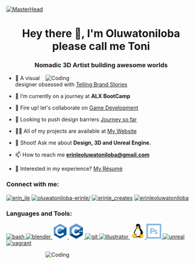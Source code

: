 [![MasterHead](https://cdn.myportfolio.com/22a98f0b-1b33-4dd5-a6b1-fbef71561c93/4e00776b-6d29-44c0-9c1c-1444d72d5bf2_rw_1920.png?h=c320958b601c8dbbe231aa440847b23c)](https://https://oluwatoniloba.myportfolio.com)
<h1 align="center">Hey there 👋, I'm Oluwatoniloba please call me Toni</h1>
<h3 align="center">Nomadic 3D Artist building awesome worlds</h3>
<img align="right" alt="Coding" width="400" src="https://cdn.dribbble.com/users/729829/screenshots/2712522/galshir.gif">

- 🔭 A visual designer obsessed with [Telling Brand Stories](https://oluwatoniloba.myportfolio.com/work)

- 🌱 I’m currently on a journey at **ALX BootCamp**

- 👯 Fire up! let's collaborate on [Game Development](https://oluwatoniloba.myportfolio.com/3d-drone-test)

- 🤝 Looking to push design barriers [Journey so far](https://www.linkedin.com/in/oluwatoniloba-erinle/)

- 👨‍💻 All of my projects are available at [My Website](https://oluwatoniloba.myportfolio.com)

- 💬 Shoot! Ask me about **Design, 3D and Unreal Engine.**

- 📫 How to reach me **erinleoluwatoniloba@gmail.com**

- 📄 Interested in my experience? [My Résumé](https://drive.google.com/file/d/1iBkp2v50kQ1PNqRns8DhwgruNcuHP1CF/view?usp=sharing)

<h3 align="left">Connect with me:</h3>
<p align="left">
<a href="https://twitter.com/erin_ile" target="blank"><img align="center" src="https://raw.githubusercontent.com/rahuldkjain/github-profile-readme-generator/master/src/images/icons/Social/twitter.svg" alt="erin_ile" height="30" width="40" /></a>
<a href="https://linkedin.com/in/oluwatoniloba-erinle/" target="blank"><img align="center" src="https://raw.githubusercontent.com/rahuldkjain/github-profile-readme-generator/master/src/images/icons/Social/linked-in-alt.svg" alt="oluwatoniloba-erinle/" height="30" width="40" /></a>
<a href="https://instagram.com/erinle_creates" target="blank"><img align="center" src="https://raw.githubusercontent.com/rahuldkjain/github-profile-readme-generator/master/src/images/icons/Social/instagram.svg" alt="erinle_creates" height="30" width="40" /></a>
<a href="https://www.behance.net/erinleoluwatoniloba" target="blank"><img align="center" src="https://raw.githubusercontent.com/rahuldkjain/github-profile-readme-generator/master/src/images/icons/Social/behance.svg" alt="erinleoluwatoniloba" height="30" width="40" /></a>
</p>

<h3 align="left">Languages and Tools:</h3>
<p align="left"> <a href="https://www.gnu.org/software/bash/" target="_blank" rel="noreferrer"> <img src="https://www.vectorlogo.zone/logos/gnu_bash/gnu_bash-icon.svg" alt="bash" width="40" height="40"/> </a> <a href="https://www.blender.org/" target="_blank" rel="noreferrer"> <img src="https://download.blender.org/branding/community/blender_community_badge_white.svg" alt="blender" width="40" height="40"/> </a> <a href="https://www.cprogramming.com/" target="_blank" rel="noreferrer"> <img src="https://raw.githubusercontent.com/devicons/devicon/master/icons/c/c-original.svg" alt="c" width="40" height="40"/> </a> <a href="https://www.w3schools.com/cpp/" target="_blank" rel="noreferrer"> <img src="https://raw.githubusercontent.com/devicons/devicon/master/icons/cplusplus/cplusplus-original.svg" alt="cplusplus" width="40" height="40"/> </a> <a href="https://git-scm.com/" target="_blank" rel="noreferrer"> <img src="https://www.vectorlogo.zone/logos/git-scm/git-scm-icon.svg" alt="git" width="40" height="40"/> </a> <a href="https://www.adobe.com/in/products/illustrator.html" target="_blank" rel="noreferrer"> <img src="https://www.vectorlogo.zone/logos/adobe_illustrator/adobe_illustrator-icon.svg" alt="illustrator" width="40" height="40"/> </a> <a href="https://www.linux.org/" target="_blank" rel="noreferrer"> <img src="https://raw.githubusercontent.com/devicons/devicon/master/icons/linux/linux-original.svg" alt="linux" width="40" height="40"/> </a> <a href="https://www.photoshop.com/en" target="_blank" rel="noreferrer"> <img src="https://raw.githubusercontent.com/devicons/devicon/master/icons/photoshop/photoshop-line.svg" alt="photoshop" width="40" height="40"/> </a> <a href="https://unrealengine.com/" target="_blank" rel="noreferrer"> <img src="https://raw.githubusercontent.com/kenangundogan/fontisto/036b7eca71aab1bef8e6a0518f7329f13ed62f6b/icons/svg/brand/unreal-engine.svg" alt="unreal" width="40" height="40"/> </a> <a href="https://www.vagrantup.com/" target="_blank" rel="noreferrer"> <img src="https://www.vectorlogo.zone/logos/vagrantup/vagrantup-icon.svg" alt="vagrant" width="40" height="40"/> </a> </p>

<p><img align="right" alt="Coding" width="400"src="https://github-readme-stats.vercel.app/api/top-langs?username=oluwatooniloba&show_icons=true&locale=en&layout=gradient" alt="oluwatooniloba" /></p>




<!--
**Oluwatooniloba/Oluwatooniloba** is a ✨ _special_ ✨ repository because its `README.md` (this file) appears on your GitHub profile.

Here are some ideas to get you started:

- 🔭 I’m currently working on ...
- 🌱 I’m currently learning ...
- 👯 I’m looking to collaborate on ...
- 🤔 I’m looking for help with ...
- 💬 Ask me about ...
- 📫 How to reach me: ...
- 😄 Pronouns: ...
- ⚡ Fun fact: ...
-->
